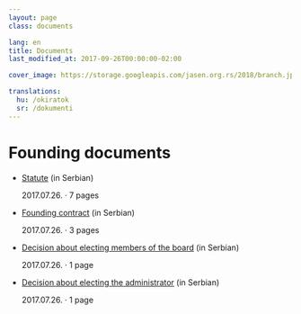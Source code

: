 ```yaml
---
layout: page
class: documents

lang: en
title: Documents
last_modified_at: 2017-09-26T00:00:00-02:00

cover_image: https://storage.googleapis.com/jasen.org.rs/2018/branch.jpg

translations:
  hu: /okiratok
  sr: /dokumenti
---
```

# Founding documents

- [Statute] (in Serbian)

  2017.07.26. · 7 pages
- [Founding contract] (in Serbian)

  2017.07.26. · 3 pages
- [Decision about electing members of the board] (in Serbian)

  2017.07.26. · 1 page
- [Decision about electing the administrator] (in Serbian)

  2017.07.26. · 1 page

[Statute]: /docs/statut.pdf
[Founding contract]: /docs/ugovor-o-osnivanju.pdf
[Decision about electing members of the board]: /docs/odluka-o-imenovanju-upravnog-odbora.pdf
[Decision about electing the administrator]: /docs/odluka-o-imenovanju-upravitelja.pdf
